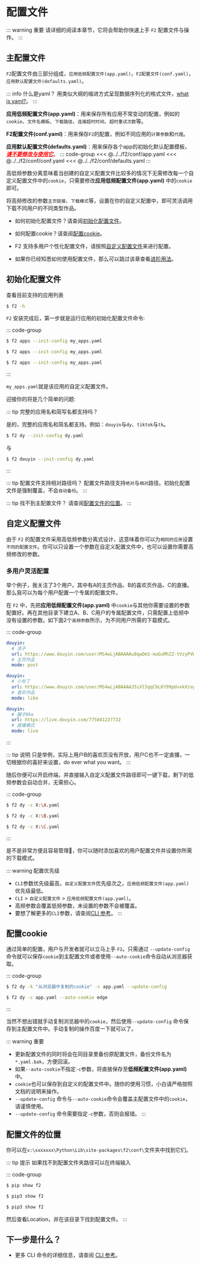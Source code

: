 # 配置文件

::: warning 重要
请详细的阅读本章节，它将会帮助你快速上手 `F2` 配置文件与操作。
:::

## 主配置文件

`F2`配置文件由三部分组成，`应用低频配置文件(app.yaml)`，`F2配置文件(conf.yaml)`，`应用默认配置文件(defaults.yaml)`。

::: info 什么是yaml？
用类似大纲的缩进方式呈现数据序列化的格式文件，[what is yaml?](https://zh.wikipedia.org/wiki/YAML)。
:::

**应用低频配置文件(app.yaml)**：用来保存所有应用不常变动的配置，例如的`cookie`、`文件名模板`、`下载路径`、`连接超时时间`、`超时重试次数`等。

**F2配置文件(conf.yaml)**：用来保存`F2`的配置，例如不同应用的`计算参数`和`代理`。

**应用默认配置文件(defaults.yaml)**：用来保存各个app的初始化默认配置模板，<font color=red><u>**_请不要修改与使用它_**</u></font>。
::: code-group
<<< @../../f2/conf/app.yaml
<<< @../../f2/conf/conf.yaml
<<< @../../f2/conf/defaults.yaml
:::


高低频参数分离意味着当创建的自定义配置文件比较多的情况下无需修改每一个自定义配置文件中的`cookie`，只需要修改**应用低频配置文件(app.yaml)** 中的`cookie`即可。

将高频修改的参数`主页链接`、`下载模式`等，设置在你的自定义配置中，即可灵活调用下载不同用户的不同类型作品。


- 如何初始化配置文件？请查阅[初始化配置文件](#初始化配置文件)。

- 如何配置cookie？请查阅[配置cookie](#配置cookie)。

- F2 支持多用户个性化配置文件，请按照[自定义配置文件](#自定义配置文件)来进行配置。

- 如果你已经知悉如何使用配置文件，那么可以跳过该章查看[进阶用法](./advance-guide)。


## 初始化配置文件

查看目前支持的应用列表
```bash
$ f2 -h
```

`F2` 安装完成后，第一步就是运行应用的初始化配置文件命令:

::: code-group

```sh [Windows]
$ f2 apps --init-config my_apps.yaml
```

```sh [Linux]
$ f2 apps --init-config my_apps.yaml
```

```sh [MacOS]
$ f2 apps --init-config my_apps.yaml
```
:::

`my_apps.yaml`就是该应用的自定义配置文件。


迎接你的将是几个简单的问题:

::: tip 完整的应用名和简写名都支持吗？

是的，完整的应用名和简名都支持。例如：`douyin`与`dy`、`tiktok`与`tk`。
```sh
$ f2 dy --init-config dy.yaml
```
与
```sh
$ f2 douyin --init-config dy.yaml
```
:::

::: tip 配置文件支持相对路径吗？
配置文件路径支持`绝对`与`相对`路径。初始化配置文件是强制覆盖，不会`自动备份`。
:::

::: tip 找不到主配置文件？
请查阅[配置文件的位置](#配置文件的位置)。
:::

## 自定义配置文件

由于 `F2` 的配置文件采用高低频参数分离式设计，这意味着你可以为`相同的应用`设置`不同的配置文件`。你可以只设置一个参数在自定义配置文件中，也可以设置你需要高频修改的参数。


### 多用户灵活配置

举个例子，我关注了3个用户。其中有A的主页作品、B的喜欢页作品、C的直播。那么我可以为每个用户配置一个专属的配置文件。

在 `F2` 中，先把**应用低频配置文件(app.yaml)** 中`cookie`与其他你需要设置的参数配置好。再在其他目录下建立A、B、C用户的专属配置文件，只需配置上低频中没有设置的参数。如下面2个`高频参数`所示，为不同用户所需的下载模式。

::: code-group

```yaml [用户A主页作品]
douyin:
  # 浩子
  url: https://www.douyin.com/user/MS4wLjABAAAAu8qwDm1-muGuMhZZ-tVzyPVWlUxIbQRNJN_9k83OhWU?vid=7263127189829307659
  # 主页作品
  mode: post
```

```yaml [用户B喜欢页作品]
douyin:
  # 小布丁
  url: https://www.douyin.com/user/MS4wLjABAAAA35iXl5qqCbLKY99pUvxkXzvpSXi8jgUbJ0zR4EuTpcHcS8PHaEb6G9yB6iKR0dNl?vid=7240082457372937511
  # 喜欢作品
  mode: like
```

```yaml [用户C直播]
douyin:
  # 醒子8ke
  url: https://live.douyin.com/775841227732
  # 直播模式
  mode: live
```
:::

::: tip 说明
只是举例，实际上用户B的喜欢页没有开放，用户C也不一定直播，一切根据你的喜好来设置，do ever what you want。
:::

随后你便可以开启终端，并直接输入自定义配置文件路径即可一键下载，剩下的低频参数会自动合并，无需担心。

::: code-group

```bash [用户A]
$ f2 dy -c X:\A.yaml
```

```bash [用户B]
$ f2 dy -c X:\B.yaml
```

```bash [用户C]
$ f2 dy -c X:\C.yaml
```
:::

是不是非常方便且容易管理🤭，你可以随时添加喜欢的用户配置文件并设置你所需的下载模式。

::: warning 配置优先级
- `CLI`参数优先级最高，`自定义配置文件`优先级次之，`应用低频配置文件(app.yaml)`优先级最低。
- `CLI` > `自定义配置文件` > `应用低频配置文件(app.yaml)`。
- 高频参数会覆盖低频参数，未设置的参数不会被覆盖。
- 要想了解更多的`CLI`参数，请查阅[CLI 参考](/cli)。
:::

## 配置cookie

通过简单的配置，用户与开发者就可以立马上手 `F2`。只需通过 `--update-config` 命令就可以保存`cookie`到主配置文件或者使用`--auto-cookie`命令自动从浏览器获取。

::: code-group

```sh [--update-config]
$ f2 dy -k "从浏览器中复制的cookie" -c app.yaml --update-config
```

```sh [--auto-cookie]
$ f2 dy -c app.yaml --auto-cookie edge
```
:::

当然不想出错就手动复制浏览器中的`cookie`，然后使用`--update-config` 命令保存到主配置文件中。手动复制的操作百度一下就可以了。

::: warning 重要
- 更新配置文件的同时将会在同目录里备份原配置文件，备份文件名为`*.yaml.bak`，方便回滚。
- 如果`--auto-cookie`不指定`-c`参数，将直接保存至**低频配置文件(app.yaml)** 中。
- `cookie`也可以保存到自定义的配置文件中。随你的使用习惯，小白请严格按照文档的说明来操作。
- `--update-config` 命令与`--auto-cookie`命令会覆盖主配置文件中的`cookie`，请谨慎使用。
- `--update-config` 命令需要指定`-c`参数，否则会报错。
:::


## 配置文件的位置

你可以在`x:\xxxxxxx\Python\Lib\site-packages\f2\conf\`文件夹中找到它们。

::: tip 提示
如果找不到配置文件夹路径可以在终端输入

::: code-group
```sh [Windows]
$ pip show f2
```

```sh [Linux]
$ pip3 show f2
```

```sh [MacOS]
$ pip3 show f2
```
然后查看Location，并在该目录下找到配置文件。
:::


## 下一步是什么？

- 更多 CLI 命令的详细信息，请查阅 [CLI 参考](/cli)。
